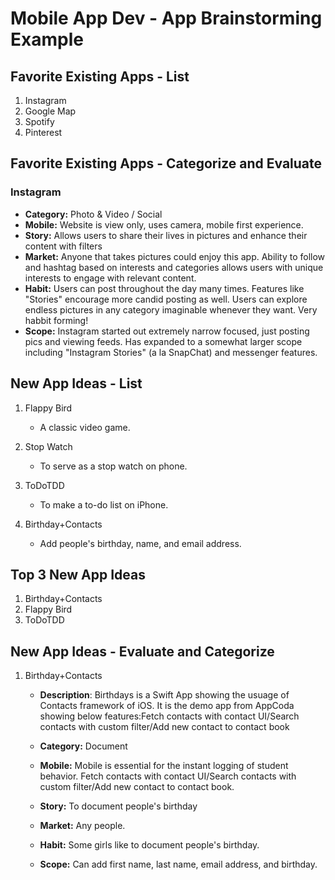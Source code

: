 Mobile App Dev - App Brainstorming Example
===

## Favorite Existing Apps - List
1. Instagram
2. Google Map
3. Spotify
4. Pinterest

## Favorite Existing Apps - Categorize and Evaluate
### Instagram
   - **Category:** Photo & Video / Social 
   - **Mobile:** Website is view only, uses camera, mobile first experience.
   - **Story:** Allows users to share their lives in pictures and enhance their content with filters
   - **Market:** Anyone that takes pictures could enjoy this app. Ability to follow and hashtag based on interests and categories allows users with unique interests to engage with relevant content.
   - **Habit:** Users can post throughout the day many times. Features like "Stories" encourage more candid posting as well. Users can explore endless pictures in any category imaginable whenever they want. Very habbit forming!
   - **Scope:** Instagram started out extremely narrow focused, just posting pics and viewing feeds. Has expanded to a somewhat larger scope including "Instagram Stories" (a la SnapChat) and messenger features. 


## New App Ideas - List
1. Flappy Bird

   - A classic video game.

2. Stop Watch
      - To serve as a stop watch on phone.
3. ToDoTDD
    - To make a to-do list on iPhone.
4. Birthday+Contacts
    - Add people's birthday, name, and email address.
  

## Top 3 New App Ideas
1. Birthday+Contacts
2. Flappy Bird
3. ToDoTDD

## New App Ideas - Evaluate and Categorize
1. Birthday+Contacts
   - **Description**: Birthdays is a Swift App showing the usuage of Contacts framework of iOS. It is the demo app from AppCoda showing below features:Fetch contacts with contact UI/Search contacts with custom filter/Add new contact to contact book


    
   - **Category:** Document
   - **Mobile:** Mobile is essential for the instant logging of student behavior. Fetch contacts with contact UI/Search contacts with custom filter/Add new contact to contact book.
   - **Story:** To document people's birthday
   - **Market:** Any people. 
   - **Habit:** Some girls like to document people's birthday.
   - **Scope:** Can add first name, last name, email address, and birthday.